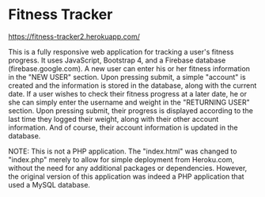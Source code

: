 # Fitness Tracker

https://fitness-tracker2.herokuapp.com/

This is a fully responsive web application for tracking a user's fitness progress. It uses JavaScript, Bootstrap 4, and a Firebase database (firebase.google.com). A new user can enter his or her fitness information in the "NEW USER" section. Upon pressing submit, a simple "account" is created and the information is stored in the database, along with the current date. If a user wishes to check their fitness progress at a later date, he or she can simply enter the username and weight in the "RETURNING USER" section. Upon pressing submit, their progress is displayed according to the last time they logged their weight, along with their other account information. And of course, their account information is updated in the database.

NOTE: This is not a PHP application. The "index.html" was changed to "index.php" merely to allow for simple deployment from Heroku.com, without the need for any additional packages or dependencies. However, the original version of this application was indeed a PHP application that used a MySQL database. 
